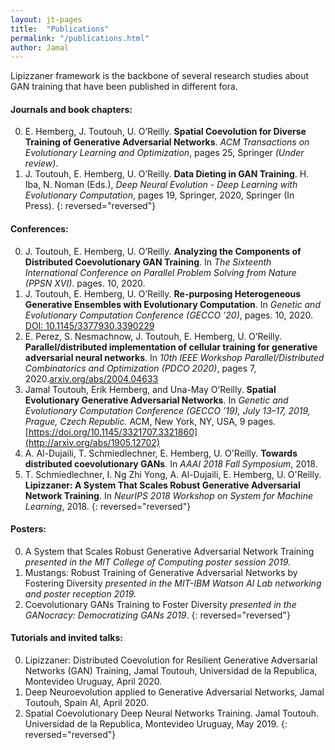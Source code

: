```yaml
---
layout: jt-pages
title:  "Publications"
permalink: "/publications.html"
author: Jamal
---
```

Lipizzaner framework is the backbone of several research studies about GAN training that have been published in different fora. 

#### Journals and book chapters:
0. E. Hemberg, J. Toutouh, U. O’Reilly. **Spatial Coevolution for Diverse Training of Generative Adversarial Networks**. *ACM Transactions on Evolutionary Learning and Optimization*, pages 25, Springer *(Under review)*.
0. J. Toutouh, E. Hemberg, U. O’Reilly. **Data Dieting in GAN Training**. H. Iba, N. Noman (Eds.), *Deep Neural Evolution - Deep Learning with Evolutionary Computation*, pages 19, Springer, 2020, Springer (In Press).
{: reversed="reversed"}

#### Conferences:
0. J. Toutouh, E. Hemberg, U. O’Reilly. **Analyzing the Components of Distributed Coevolutionary GAN Training**. In *The Sixteenth International Conference on Parallel Problem Solving from Nature (PPSN XVI)*. pages. 10, 2020.
0. J. Toutouh, E. Hemberg, U. O’Reilly. **Re-purposing Heterogeneous Generative Ensembles with Evolutionary Computation**. In *Genetic and Evolutionary Computation Conference (GECCO ’20)*, pages. 10, 2020. [DOI: 10.1145/3377930.3390229 ](https://arxiv.org/abs/2003.13532)
0. E. Perez, S. Nesmachnow, J. Toutouh, E. Hemberg, U. O’Reilly. **Parallel/distributed implementation of cellular training for generative adversarial neural networks**. In *10th IEEE Workshop Parallel/Distributed Combinatorics and Optimization (PDCO 2020)*, pages 7, 2020.[arxiv.org/abs/2004.04633](https://arxiv.org/abs/2004.04633)
0. Jamal Toutouh, Erik Hemberg, and Una-May O’Reilly. **Spatial Evolutionary Generative Adversarial Networks**. In *Genetic and Evolutionary Computation Conference (GECCO ’19), July 13–17, 2019, Prague, Czech Republic.* ACM, New York, NY, USA, 9 pages. [https://doi.org/10.1145/3321707.3321860](http://arxiv.org/abs/1905.12702)
0. A. Al-Dujaili, T. Schmiedlechner, E. Hemberg, U. O'Reilly. **Towards distributed coevolutionary GANs**. In *AAAI 2018 Fall Symposium*, 2018.
0. T. Schmiedlechner, I. Ng Zhi Yong, A. Al-Dujaili, E. Hemberg, U. O'Reilly. **Lipizzaner: A System That Scales Robust Generative Adversarial Network Training**. In *NeurIPS 2018 Workshop on System for Machine Learning*, 2018.
{: reversed="reversed"}

#### Posters:
0. A System that Scales Robust Generative Adversarial Network Training *presented in the MIT College of Computing poster session 2019.*
0. Mustangs: Robust Training of Generative Adversarial Networks by Fostering Diversity *presented in the MIT-IBM Watson AI Lab networking and poster reception 2019.*
0. Coevolutionary GANs Training to Foster Diversity *presented in the GANocracy: Democratizing GANs 2019*.
{: reversed="reversed"}

#### Tutorials and invited talks:
0. Lipizzaner: Distributed Coevolution for Resilient Generative Adversarial Networks (GAN) Training, Jamal Toutouh, Universidad de la Republica, Montevideo Uruguay, April 2020. 
0. Deep Neuroevolution applied to Generative Adversarial Networks, Jamal Toutouh, Spain AI, April 2020.
0. Spatial Coevolutionary Deep Neural Networks Training. Jamal Toutouh. Universidad de la Republica, Montevideo Uruguay, May 2019.
{: reversed="reversed"}